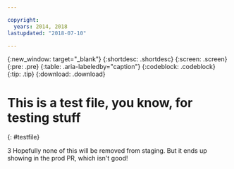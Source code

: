 ```yaml
---

copyright:
  years: 2014, 2018
lastupdated: "2018-07-10"

---
```


{:new_window: target="_blank"}
{:shortdesc: .shortdesc}
{:screen: .screen}
{:pre: .pre}
{:table: .aria-labeledby="caption"}
{:codeblock: .codeblock}
{:tip: .tip}
{:download: .download}





# This is a test file, you know, for testing stuff
{: #testfile}



3 Hopefully none of this will be removed from staging. But it ends up showing in the prod PR, which isn't good!
</staging>














